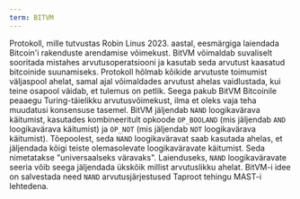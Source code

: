 ```yaml
---
term: BITVM
---
```


Protokoll, mille tutvustas Robin Linus 2023. aastal, eesmärgiga laiendada Bitcoin'i rakenduste arendamise võimekust. BitVM võimaldab suvaliselt sooritada mistahes arvutusoperatsiooni ja kasutab seda arvutust kaasatud bitcoinide suunamiseks. Protokoll hõlmab kõikide arvutuste toimumist väljaspool ahelat, samal ajal võimaldades arvutust ahelas vaidlustada, kui teine osapool väidab, et tulemus on petlik. Seega pakub BitVM Bitcoinile peaaegu Turing-täielikku arvutusvõimekust, ilma et oleks vaja teha muudatusi konsensuse tasemel. BitVM jäljendab `NAND` loogikavärava käitumist, kasutades kombineeritult opkoode `OP_BOOLAND` (mis jäljendab `AND` loogikavärava käitumist) ja `OP_NOT` (mis jäljendab `NOT` loogikavärava käitumist). Tõepoolest, seda `NAND` loogikaväravat saab kasutada ahelas, et jäljendada kõigi teiste olemasolevate loogikaväravate käitumist. Seda nimetatakse "universaalseks väravaks". Laienduseks, `NAND` loogikaväravate seeria võib seega jäljendada ükskõik millist arvutuslikku ahelat. BitVM-i idee on salvestada need `NAND` arvutusjärjestused Taproot tehingu MAST-i lehtedena.
